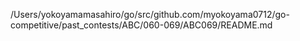 /Users/yokoyamamasahiro/go/src/github.com/myokoyama0712/go-competitive/past_contests/ABC/060-069/ABC069/README.md